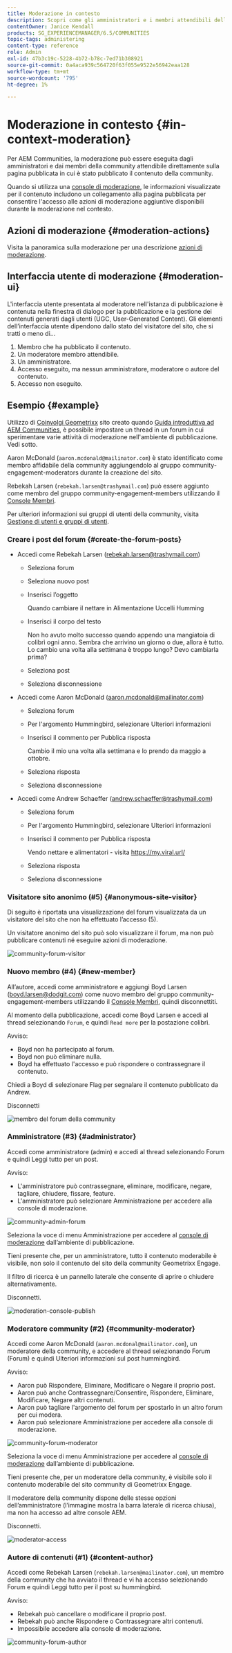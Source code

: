 ```yaml
---
title: Moderazione in contesto
description: Scopri come gli amministratori e i membri attendibili della community possono eseguire azioni di moderazione in Adobe Experience Manager Communities.
contentOwner: Janice Kendall
products: SG_EXPERIENCEMANAGER/6.5/COMMUNITIES
topic-tags: administering
content-type: reference
role: Admin
exl-id: 47b3c19c-5228-4b72-b78c-7ed71b308921
source-git-commit: 0a4aca939c564720f63f055e9522e56942eaa128
workflow-type: tm+mt
source-wordcount: '795'
ht-degree: 1%

---
```


# Moderazione in contesto {#in-context-moderation}

Per AEM Communities, la moderazione può essere eseguita dagli amministratori e dai membri della community attendibile direttamente sulla pagina pubblicata in cui è stato pubblicato il contenuto della community.

Quando si utilizza una [console di moderazione](moderation.md), le informazioni visualizzate per il contenuto includono un collegamento alla pagina pubblicata per consentire l&#39;accesso alle azioni di moderazione aggiuntive disponibili durante la moderazione nel contesto.

## Azioni di moderazione {#moderation-actions}

Visita la panoramica sulla moderazione per una descrizione [azioni di moderazione](moderate-ugc.md#moderation-actions).

## Interfaccia utente di moderazione {#moderation-ui}

L&#39;interfaccia utente presentata al moderatore nell&#39;istanza di pubblicazione è contenuta nella finestra di dialogo per la pubblicazione e la gestione dei contenuti generati dagli utenti (UGC, User-Generated Content). Gli elementi dell’interfaccia utente dipendono dallo stato del visitatore del sito, che si tratti o meno di...

1. Membro che ha pubblicato il contenuto.
1. Un moderatore membro attendibile.
1. Un amministratore.
1. Accesso eseguito, ma nessun amministratore, moderatore o autore del contenuto.
1. Accesso non eseguito.

## Esempio {#example}

Utilizzo di [Coinvolgi Geometrixx](http://localhost:4503/content/sites/engage/en.html) sito creato quando [Guida introduttiva ad AEM Communities](getting-started.md), è possibile impostare un thread in un forum in cui sperimentare varie attività di moderazione nell&#39;ambiente di pubblicazione. Vedi sotto.

Aaron McDonald (`aaron.mcdonald@mailinator.com`) è stato identificato come membro affidabile della community aggiungendolo al gruppo community-engagement-moderators durante la creazione del sito.

Rebekah Larsen (`rebekah.larsen@trashymail.com`) può essere aggiunto come membro del gruppo community-engagement-members utilizzando il [Console Membri](members.md).

Per ulteriori informazioni sui gruppi di utenti della community, visita [Gestione di utenti e gruppi di utenti](users.md).

### Creare i post del forum {#create-the-forum-posts}

* Accedi come Rebekah Larsen (rebekah.larsen@trashymail.com)

   * Seleziona forum
   * Seleziona nuovo post
   * Inserisci l’oggetto

     Quando cambiare il nettare in Alimentazione Uccelli Humming

   * Inserisci il corpo del testo

     Non ho avuto molto successo quando appendo una mangiatoia di colibrì ogni anno. Sembra che arrivino un giorno o due, allora è tutto. Lo cambio una volta alla settimana è troppo lungo? Devo cambiarla prima?

   * Seleziona post
   * Seleziona disconnessione

* Accedi come Aaron McDonald (aaron.mcdonald@mailinator.com)

   * Seleziona forum
   * Per l&#39;argomento Hummingbird, selezionare Ulteriori informazioni
   * Inserisci il commento per Pubblica risposta

     Cambio il mio una volta alla settimana e lo prendo da maggio a ottobre.

   * Seleziona risposta
   * Seleziona disconnessione

* Accedi come Andrew Schaeffer (andrew.schaeffer@trashymail.com)

   * Seleziona forum
   * Per l&#39;argomento Hummingbird, selezionare Ulteriori informazioni
   * Inserisci il commento per Pubblica risposta

     Vendo nettare e alimentatori - visita https://my.viral.url/

   * Seleziona risposta
   * Seleziona disconnessione

### Visitatore sito anonimo (#5) {#anonymous-site-visitor}

Di seguito è riportata una visualizzazione del forum visualizzata da un visitatore del sito che non ha effettuato l’accesso (5).

Un visitatore anonimo del sito può solo visualizzare il forum, ma non può pubblicare contenuti né eseguire azioni di moderazione.

![community-forum-visitor](assets/community-forum-visitor.png)

### Nuovo membro (#4) {#new-member}

All’autore, accedi come amministratore e aggiungi Boyd Larsen (boyd.larsen@dodgit.com) come nuovo membro del gruppo community-engagement-members utilizzando il [Console Membri](members.md), quindi disconnettiti.

Al momento della pubblicazione, accedi come Boyd Larsen e accedi al thread selezionando `Forum`, e quindi `Read more` per la postazione colibrì.

Avviso:

* Boyd non ha partecipato al forum.
* Boyd non può eliminare nulla.
* Boyd ha effettuato l&#39;accesso e può rispondere o contrassegnare il contenuto.

Chiedi a Boyd di selezionare Flag per segnalare il contenuto pubblicato da Andrew.

Disconnetti

![membro del forum della community](assets/community-forum-member.png)

### Amministratore (#3) {#administrator}

Accedi come amministratore (admin) e accedi al thread selezionando Forum e quindi Leggi tutto per un post.

Avviso:

* L&#39;amministratore può contrassegnare, eliminare, modificare, negare, tagliare, chiudere, fissare, feature.
* L&#39;amministratore può selezionare Amministrazione per accedere alla console di moderazione.

![community-admin-forum](assets/community-admin-forum.png)

Seleziona la voce di menu Amministrazione per accedere al [console di moderazione](moderation.md) dall’ambiente di pubblicazione.

Tieni presente che, per un amministratore, tutto il contenuto moderabile è visibile, non solo il contenuto del sito della community Geometrixx Engage.

Il filtro di ricerca è un pannello laterale che consente di aprire o chiudere alternativamente.

Disconnetti.

![moderation-console-publish](assets/moderation-console-publish.png)

### Moderatore community (#2) {#community-moderator}

Accedi come Aaron McDonald (`aaron.mcdonal@mailinator.com`), un moderatore della community, e accedere al thread selezionando Forum (Forum) e quindi Ulteriori informazioni sul post hummingbird.

Avviso:

* Aaron può Rispondere, Eliminare, Modificare o Negare il proprio post.
* Aaron può anche Contrassegnare/Consentire, Rispondere, Eliminare, Modificare, Negare altri contenuti.
* Aaron può tagliare l&#39;argomento del forum per spostarlo in un altro forum per cui modera.
* Aaron può selezionare Amministrazione per accedere alla console di moderazione.

![community-forum-moderator](assets/community-forum-moderator.png)

Seleziona la voce di menu Amministrazione per accedere al [console di moderazione](moderation.md) dall’ambiente di pubblicazione.

Tieni presente che, per un moderatore della community, è visibile solo il contenuto moderabile del sito community di Geometrixx Engage.

Il moderatore della community dispone delle stesse opzioni dell’amministratore (l’immagine mostra la barra laterale di ricerca chiusa), ma non ha accesso ad altre console AEM.

Disconnetti.

![moderator-access](assets/moderator-access.png)

### Autore di contenuti (#1) {#content-author}

Accedi come Rebekah Larsen (`rebekah.larsen@mailinator.com`), un membro della community che ha avviato il thread e vi ha accesso selezionando Forum e quindi Leggi tutto per il post su hummingbird.

Avviso:

* Rebekah può cancellare o modificare il proprio post.
* Rebekah può anche Rispondere o Contrassegnare altri contenuti.
* Impossibile accedere alla console di moderazione.

![community-forum-author](assets/community-forum-author.png)
